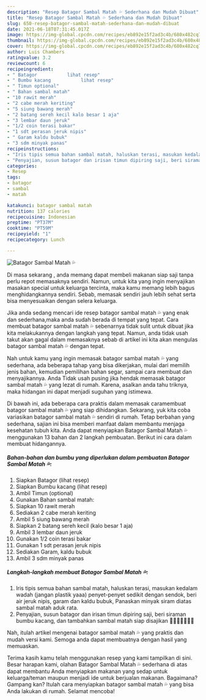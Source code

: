 ```yaml
---
description: "Resep Batagor Sambal Matah 💦 Sederhana dan Mudah Dibuat"
title: "Resep Batagor Sambal Matah 💦 Sederhana dan Mudah Dibuat"
slug: 650-resep-batagor-sambal-matah-sederhana-dan-mudah-dibuat
date: 2021-06-18T07:31:45.017Z
image: https://img-global.cpcdn.com/recipes/eb892e15f2ad3c4b/680x482cq70/batagor-sambal-matah-💦-foto-resep-utama.jpg
thumbnail: https://img-global.cpcdn.com/recipes/eb892e15f2ad3c4b/680x482cq70/batagor-sambal-matah-💦-foto-resep-utama.jpg
cover: https://img-global.cpcdn.com/recipes/eb892e15f2ad3c4b/680x482cq70/batagor-sambal-matah-💦-foto-resep-utama.jpg
author: Luis Chambers
ratingvalue: 3.2
reviewcount: 6
recipeingredient:
- " Batagor           lihat resep"
- " Bumbu kacang           lihat resep"
- " Timun optional"
- " Bahan sambal matah"
- "10 rawit merah"
- "2 cabe merah keriting"
- "5 siung bawang merah"
- "2 batang sereh kecil kalo besar 1 aja"
- "3 lembar daun jeruk"
- "1/2 coin terasi bakar"
- "1 sdt perasan jeruk nipis"
- " Garam kaldu bubuk"
- "3 sdm minyak panas"
recipeinstructions:
- "Iris tipis semua bahan sambal matah, haluskan terasi, masukan kedalam wadah (jangan plastik yaaa) penyet-penyet sedikit dengan sendok, beri air jeruk nipis, garam dan kaldu bubuk, Panaskan minyak siram diatas sambal matah aduk rata."
- "Penyajian, susun batagor dan irisan timun dipiring saji, beri siraman bumbu kacang, dan tambahkan sambal matah siap disajikan 🤤🤤💦💦💦💦💦"
categories:
- Resep
tags:
- batagor
- sambal
- matah

katakunci: batagor sambal matah 
nutrition: 137 calories
recipecuisine: Indonesian
preptime: "PT37M"
cooktime: "PT59M"
recipeyield: "1"
recipecategory: Lunch

---
```



![Batagor Sambal Matah 💦](https://img-global.cpcdn.com/recipes/eb892e15f2ad3c4b/680x482cq70/batagor-sambal-matah-💦-foto-resep-utama.jpg)

Di masa  sekarang , anda memang dapat membeli makanan siap saji tanpa perlu repot memasaknya sendiri. Namun, untuk kita yang ingin menyajikan masakan special untuk keluarga tercinta, maka kamu memang lebih bagus menghidangkannya sendiri. Sebab, memasak sendiri jauh lebih sehat serta bisa menyesuaikan dengan selera keluarga.

Jika anda sedang mencari ide resep batagor sambal matah 💦 yang enak dan sederhana,maka anda sudah berada di tempat yang tepat. Cara membuat batagor sambal matah 💦  sebenarnya tidak sulit untuk dibuat jika kita melakukannya dengan langkah yang tepat. Namun, anda tidak usah takut akan gagal dalam memasaknya 
sebab di artikel ini kita akan mengulas batagor sambal matah 💦 dengan tepat.  



Nah untuk kamu yang ingin memasak batagor sambal matah 💦 yang sederhana, ada beberapa tahap yang bisa dikerjakan, mulai dari memilih jenis bahan, kemudian pemilihan bahan segar, sampai cara membuat dan menyajikannya. Anda Tidak usah pusing jika hendak memasak batagor sambal matah 💦 yang lezat di rumah. Karena, asalkan anda  tahu triknya, maka hidangan ini dapat menjadi suguhan yang istimewa.

Di bawah ini, ada beberapa cara praktis  dalam memasak caramembuat batagor sambal matah 💦 yang siap dihidangkan. Sekarang, yuk kita coba variasikan batagor sambal matah 💦 sendiri di rumah. Tetap berbahan yang sederhana, sajian ini bisa memberi manfaat dalam membantu menjaga kesehatan tubuh kita. Anda dapat menyiapkan Batagor Sambal Matah 💦 menggunakan 13 bahan dan 2 langkah pembuatan. Berikut ini cara dalam membuat hidangannya.

<!--inarticleads1-->

##### Bahan-bahan dan bumbu yang diperlukan dalam pembuatan Batagor Sambal Matah 💦:

1. Siapkan  Batagor           (lihat resep)
1. Siapkan  Bumbu kacang           (lihat resep)
1. Ambil  Timun (optional)
1. Gunakan  Bahan sambal matah:
1. Siapkan 10 rawit merah
1. Sediakan 2 cabe merah keriting
1. Ambil 5 siung bawang merah
1. Siapkan 2 batang sereh kecil (kalo besar 1 aja)
1. Ambil 3 lembar daun jeruk
1. Gunakan 1/2 coin terasi bakar
1. Gunakan 1 sdt perasan jeruk nipis
1. Sediakan  Garam, kaldu bubuk
1. Ambil 3 sdm minyak panas




<!--inarticleads2-->

##### Langkah-langkah membuat Batagor Sambal Matah 💦:

1. Iris tipis semua bahan sambal matah, haluskan terasi, masukan kedalam wadah (jangan plastik yaaa) penyet-penyet sedikit dengan sendok, beri air jeruk nipis, garam dan kaldu bubuk, Panaskan minyak siram diatas sambal matah aduk rata.
1. Penyajian, susun batagor dan irisan timun dipiring saji, beri siraman bumbu kacang, dan tambahkan sambal matah siap disajikan 🤤🤤💦💦💦💦💦




Nah, itulah artikel mengenai  batagor sambal matah 💦  yang praktis dan mudah versi kami. Semoga anda dapat membuatnya dengan hasil yang memuaskan. 

Terima kasih kamu telah menggunakan resep yang kami tampilkan di sini. Besar harapan kami, olahan  Batagor Sambal Matah 💦 sederhana di atas dapat membantu Anda menyiapkan makanan yang sedap untuk keluarga/teman maupun menjadi ide untuk berjualan makanan. Bagaimana? Gampang kan? Itulah cara menyiapkan batagor sambal matah 💦 yang bisa Anda lakukan di rumah. Selamat mencoba!

